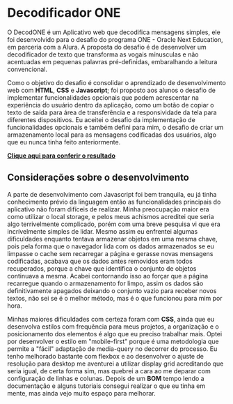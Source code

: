 # Decodificador ONE
O DecodONE é um Aplicativo web que decodifica mensagens simples, ele foi desenvolvido para o desafio do programa ONE - Oracle Next Education, em parceria com a Alura. 
A proposta do desafio é de desenvolver um decodificador de texto que transforma as vogais mínusculas e não acentuadas em pequenas palavras pré-definidas, embaralhando a leitura convencional.

Como o objetivo do desafio é consolidar o aprendizado de desenvolvimento web com **HTML**, **CSS** e **Javascript**; foi proposto aos alunos o desafio de implementar funcionalidades opcionais que podem acrescentar na experiência do usuário dentro da aplicação, como um botão de copiar o texto de saída para área de transferência e a responsividade da tela para diferentes dispositivos. Eu aceitei o desafio da implementação de funcionalidades opcionais e também defini para mim, o desafio de criar um armazenamento local para as mensagens codificadas dos usuários, algo que eu nunca tinha feito anteriormente.

**[Clique aqui para conferir o resultado](https://vlozo.github.io/Decode-ONE/)**

## Considerações sobre o desenvolvimento
A parte de desenvolvimento com Javascript foi bem tranquila, eu já tinha conhecimento prévio da linguagem então as funcionalidades principais do aplicativo não foram
difíceis de realizar. Minha preocupação maior era como utilizar o local storage, e pelos meus achismos acreditei que seria algo terrivelmente complicado, porém com uma breve pesquisa vi que era incrívelmente simples de lidar. Mesmo assim eu enfrentei algumas dificuldades enquanto tentava armazenar objetos em uma mesma chave, pois pela forma que o navegador lida com os dados armazenados se eu limpasse o cache sem recarregar a página e gerasse novas mensagens codificadas, acabava que os dados antes removidos eram todos recuperados, porque a chave que identifica o conjunto de objetos continuava a mesma. Acabei contornando isso ao forçar que a página recarregue quando o armazenamento for limpo, assim os dados são definitivamente apagados deixando o conjunto vazio para receber novos textos, não sei se é o melhor método, mas é o que funcionou para mim por hora.

Minhas maiores dificuldades com certeza foram com **CSS**, ainda que eu desenvolva estilos com frequência para meus projetos, a organização e o posicionamento dos elementos é algo que eu preciso trabalhar mais. Optei por desenvolver o estilo em "mobile-first" porque é uma metodologia que permite a "fácil" adaptação de media-query no decorrer do processo. Eu tenho melhorado bastante com flexbox e ao desenvolver o ajuste de resolução para desktop me aventurei a utilizar display grid acreditando que seria igual, de certa forma sim, mas quebrei a cara ao me deparar com configuração de linhas e colunas. Depois de um **BOM** tempo lendo a documentação e alguns tutoriais consegui realizar o que eu tinha em mente, mas ainda vejo muito espaço para melhorar.
